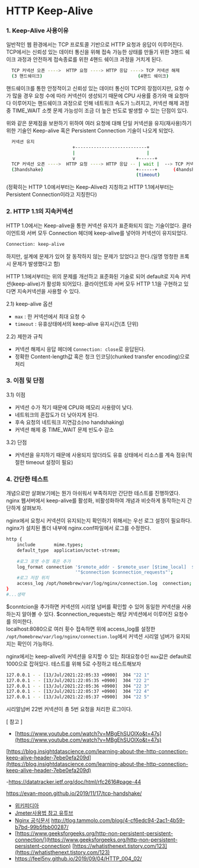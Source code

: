 # HTTP Keep-Alive

### 1. Keep-Alive 사용이유

일반적인 웹 환경에서는 TCP 프로토콜 기반으로 HTTP 요청과 응답이 이루어진다. TCP에서는 신뢰성 있는 데이터 통신을 위해 접속 가능한 상태를 만들기 위한 3핸드 쉐이크 과정과 안전하게 접속종료를 위한 4핸드 쉐이크 과정을 거치게 된다.
```bash
  TCP 커넥션 오픈 ---->  HTTP 요청 ----> HTTP 응답 ----> TCP 커넥션 해제
  (3 핸드쉐이크)                                    (4핸드 쉐이크)
```
핸드쉐이크를 통한 안정적이고 신뢰성 있는 데이터 통신이 TCP의 장점이지만, 요청 수가 많을 경우 요청 수에 따라 커넥션이 생성되기 때문에 CPU 사용률 증가와 매 요청마다 이루어지는 핸드쉐이크 과정으로 인해 네트워크 속도가 느려지고, 커넥션 해제 과정 중 TIME_WAIT 소켓 문제 가능성이 조금 더 높은 빈도로 발생할 수 있는 단점이 있다.

위와 같은 문제점을 보완하기 위하여 여러 요청에 대해 단일 커넥션을 유지(재사용)하기 위한 기술인 Keep-alive 혹은 Persistent Connection 기술이 나오게 되었다.
```bash
  커넥션 유지
                         +---------------------------+
                         |                           |                                         
                         v                       +------+
  TCP 커넥션 오픈 ---->  HTTP 요청 ----> HTTP 응답 -- | wait |  --> TCP 커넥션 해제
  (3handshake)                                   +------+      (4handshake)
                                                 (timeout)
```          

(정확히는 HTTP 1.0에서부터는 Keep-Alive라 지칭하고 HTTP 1.1에서부터는 Persistent Connection이라고 지칭한다)

### 2. HTTP 1.1의 지속커넥션

HTTP 1.0에서는 Keep-alive을 통한 커넥션 유지가 표준화되지 않는 기술이었다. 클라이언트와 서버 모두 Connection 헤더에 keep-alive를
넣어야 커넥션이 유지되었다.

```bash
Connection: keep-alive
``` 
하지만, 설계에 문제가 있어 잘 동작하지 않는 문제가 있었다고 한다.(일명 멍청한 프록시 문제가 발생했다고 함) 

HTTP 1.1에서부터는 위의 문제를 개선하고 표준화된 기술로 되어 default로 지속 커넥션(keep-alive)가 활성화 되어있다. 클라이언트와 서버 모두 HTTP 1.1을 구현하고 있다면 지속커넥션을 사용할 수 있다. 
   
2.1) keep-alive 옵션
- `max` : 한 커넥션에서 최대 요청 수   
- `timeout` : 유휴상태에서의 keep-alive 유지시간(초 단위)

2.2) 제한과 규칙 
 - 커넥션 해제시 응답 헤더에 `Connection: close`로 응답된다. 
 - 정확한 Content-length값 혹은 청크 인코딩(chunked transfer encoding)으로 처리

### 3. 이점 및 단점

 3.1) 이점
- 커넥션 수가 적기 때문에 CPU와 메모리 사용량이 낮다.
- 네트워크의 혼잡도가 더 낮아지게 된다. 
- 후속 요청의 네트워크 지연감소(no handshaking)
- 커넥션 해제 중 TIME_WAIT 문제 빈도수 감소 

 3.2) 단점 
- 커넥션을 유지하기 때문에 사용되지 않더라도 유휴 상태에서 리소스를 계속 점유(적절한 timeout 설정이 필요)



### 4. 간단한 테스트
개념으로만 살펴보기에는 뭔가 아쉬워서 부족하지만 간단한 테스트를 진행하였다. nginx 웹서버에서 keep-alive를 활성화, 비활성화하여 개념과 
비슷하게 동작하는지 간단하게 살펴보자.
  
nginx에서 요청시 커넥션이 유지되는지 확인하기 위해서는 우선 로그 설정이 필요하다. nginx가 설치된 폴더 내부에 nginx.conf파일에서 
로그를 수정한다. 

```bash
http {
    include       mime.types;
    default_type  application/octet-stream;
     
    #로그 포맷 수정 혹은 추가   
    log_format connection '$remote_addr - $remote_user [$time_local]  $status '
                          '"$connection $connection_requests"';
    #로그 저장 위치 
    access_log /opt/homebrew/var/log/nginx/connection.log  connection;
}
#...생략
```

 $conntcion을 추가하면 커넥션의 시리얼 넘버를 확인할 수 있어 동일한 커넥션을 사용하는지 알아볼 수 있다. $connection_requests는 해당 커넥션에서 이루어진 요청수를 의미한다.  
 localhost:8080으로 여러 횟수 접속하면 위에 access_log를 설정한 `/opt/homebrew/var/log/nginx/connection.log`에서 
 커넥션 시리얼 넘버가 유지되지는 확인이 가능하다.

 nginx에서는 keep-alive의 커넥션을 유지할 수 있는 최대요청수인 `max`값은 default로 1000으로 잡혀있다. 테스트를 위해 5로 수정하고 테스트해보자 


 ```bash
127.0.0.1 - - [13/Jul/2021:22:05:33 +0900]  304 "22 1"
127.0.0.1 - - [13/Jul/2021:22:05:35 +0900]  304 "22 2"
127.0.0.1 - - [13/Jul/2021:22:05:36 +0900]  304 "22 3"
127.0.0.1 - - [13/Jul/2021:22:05:37 +0900]  304 "22 4"
127.0.0.1 - - [13/Jul/2021:22:05:37 +0900]  304 "22 5"
 ```  
시리얼넘버 22번 커넥션이 총 5번 요청을 처리한 로그이다.



[ 참고 ]  

 - [https://www.youtube.com/watch?v=MBgEhSUOlXo&t=47s](https://www.youtube.com/watch?v=MBgEhSUOlXo&t=47s)

[https://blog.insightdatascience.com/learning-about-the-http-connection-keep-alive-header-7ebe0efa209d](https://blog.insightdatascience.com/learning-about-the-http-connection-keep-alive-header-7ebe0efa209d)



-https://datatracker.ietf.org/doc/html/rfc2616#page-44

https://evan-moon.github.io/2019/11/17/tcp-handshake/


- [위키피디아](https://en.wikipedia.org/wiki/HTTP_persistent_connection#HTTP_1.0)
- [Jmeter사용법 참고 유투브](https://www.youtube.com/watch?v=1AyxqIePusA&t=321s)
- [Nginx 공식문서](http://nginx.org/en/docs/)
http://tlog.tammolo.com/blog/4-cf6edc94-2ac1-4b59-b7bd-99b5fbb00287/
- [https://www.geeksforgeeks.org/http-non-persistent-persistent-connection/](https://www.geeksforgeeks.org/http-non-persistent-persistent-connection)
[https://whatisthenext.tistory.com/123](https://whatisthenext.tistory.com/123)
- https://feel5ny.github.io/2019/09/04/HTTP_004_02/